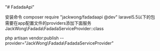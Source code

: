 "# FadadaApi" 

安装命令
composer require "jackwong/fadadaapi @dev"
laravel5.5以下的包 需要在app配置文件的providers添加下面服务
JackWong\Fadada\FadadaServiceProvider::class


php artisan vendor:publish --provider="JackWong\Fadada\FadadaServiceProvider"
